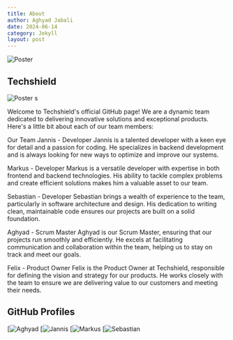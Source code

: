 ```yaml
---
title: About
author: Aghyad Jabali
date: 2024-06-14
category: Jekyll
layout: post
---
```


![Poster](assets/gitbook/images/Logo.jpg)



## Techshield
![Poster](assets/gitbook/images/Logo.jpg)
s


Welcome to Techshield's official GitHub page! We are a dynamic team dedicated to delivering innovative solutions and exceptional products. Here's a little bit about each of our team members:

Our Team
Jannis - Developer
Jannis is a talented developer with a keen eye for detail and a passion for coding. He specializes in backend development and is always looking for new ways to optimize and improve our systems.

Markus - Developer
Markus is a versatile developer with expertise in both frontend and backend technologies. His ability to tackle complex problems and create efficient solutions makes him a valuable asset to our team.

Sebastian - Developer
Sebastian brings a wealth of experience to the team, particularly in software architecture and design. His dedication to writing clean, maintainable code ensures our projects are built on a solid foundation.

Aghyad - Scrum Master
Aghyad is our Scrum Master, ensuring that our projects run smoothly and efficiently. He excels at facilitating communication and collaboration within the team, helping us to stay on track and meet our goals.

Felix - Product Owner
Felix is the Product Owner at Techshield, responsible for defining the vision and strategy for our products. He works closely with the team to ensure we are delivering value to our customers and meeting their needs.


## GitHub Profiles
[![Aghyad](https://github.com/OnkelDe)
[![Jannis](https://github.com/yenkkes)
[![Markus](https://github.com/markus-gruppe-e)
[![Sebastian](https://github.com/Eisberch)










